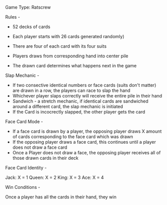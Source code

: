 Game Type: Ratscrew

Rules - 

- 52 decks of cards
- Each player starts with 26 cards 
generated randomly)
- There are four of each card with  its four suits

- Players draws from corresponding hand into center pile
- The drawn card determines what happens next in the game

Slap Mechanic -

- If two consective identical numbers or face cards (suits don't matter) are drawn in a row, the players can race to slap the hand
- Whichever player slaps correctly will receive the entire pile in their hand
- Sandwich - a stretch mechanic, if identical cards are sandwiched around a different card, the slap mechanic is initiated
- If the Card is incocrectly slapped, the other player gets the card

Face Card Mode - 

- If a face card is drawn by a player, the opposing player draws X amount of cards corresponding to the face card which was drawn
- If the opposing player draws a face card, this continues until a player does not draw a face card
- Once a Player does not draw a face, the opposing player receives all of those drawn cards in their deck

Face Card Identity - 

Jack: X = 1
Queen: X = 2
King: X = 3
Ace: X = 4

Win Conditions - 

Once a player has all the cards in their hand, they win

